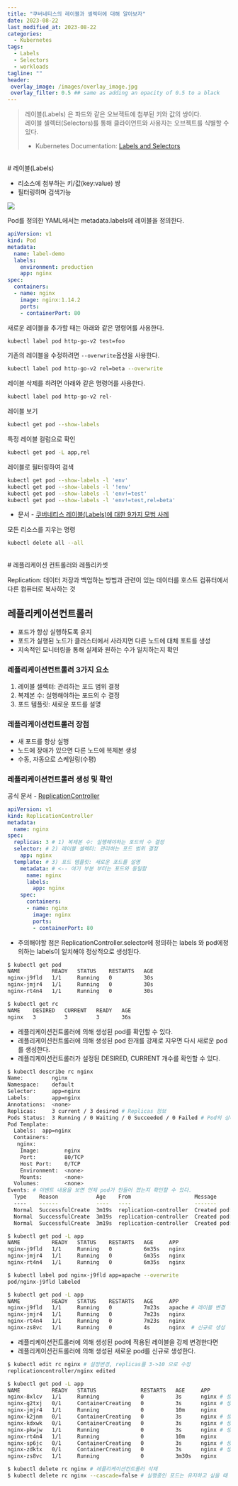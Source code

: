 ```yaml
---
title: "쿠버네티스의 레이블과 셀렉터에 대해 알아보자"
date: 2023-08-22
last_modified_at: 2023-08-22
categories:
  - Kubernetes
tags:
  - Labels
  - Selectors
  - workloads
tagline: ""
header:
 overlay_image: /images/overlay_image.jpg
 overlay_filter: 0.5 ## same as adding an opacity of 0.5 to a black
---
```


> 레이블(Labels) 은 파드와 같은 오브젝트에 첨부된 키와 값의 쌍이다.   
> 레이블 셀렉터(Selectors)를 통해 클라이언트와 사용자는 오브젝트를 식별할 수 있다.
> * Kubernetes Documentation: [Labels and Selectors](https://kubernetes.io/docs/concepts/overview/working-with-objects/labels/)  

<br>
# 레이블(Labels)

* 리소스에 첨부하는 키/값(key:value) 쌍
* 필터링하며 검색가능

![](https://drek4537l1klr.cloudfront.net/luksa/Figures/03fig07_alt.jpg)

Pod를 정의한 YAML에서는 metadata.labels에 레이블을 정의한다.

```yaml
apiVersion: v1
kind: Pod
metadata:
  name: label-demo
  labels:
    environment: production
    app: nginx
spec:
  containers:
  - name: nginx
    image: nginx:1.14.2
    ports:
    - containerPort: 80
```

새로운 레이블을 추가할 때는 아래와 같은 명령어를 사용한다.

```bash
kubectl label pod http-go-v2 test=foo
```

기존의 레이블을 수정하려면 `--overwrite`옵션을 사용한다.

```bash
kubectl label pod http-go-v2 rel=beta --overwrite
```

레이블 삭제를 하려면 아래와 같은 명령어를 사용한다.

```bash
kubectl label pod http-go-v2 rel-
```

레이블 보기

```bash
kubectl get pod --show-labels
```

특정 레이블 컬럼으로 확인

```bash
kubectl get pod -L app,rel
```

레이블로 필터링하여 검색

```bash
kubectl get pod --show-labels -l 'env'
kubectl get pod --show-labels -l '!env'
kubectl get pod --show-labels -l 'env!=test'
kubectl get pod --show-labels -l 'env!=test,rel=beta'
```

* 문서 - [쿠버네티스 레이블(Labels)에 대한 9가지 모범 사례](https://doorbw.tistory.com/245)

모든 리소스를 지우는 명령

```bash
kubectl delete all --all
```

<br>
# 레플리케이션 컨트롤러와 레플리카셋

Replication: 데이터 저장과 백업하는 방법과 관련이 있는 데이터를 호스트 컴퓨터에서 다른 컴퓨터로 복사하는 것

## 레플리케이션컨트롤러

* 포드가 항상 실행하도록 유지
* 포드가 실행된 노드가 클러스터에서 사라지면 다른 노드에 대체 포트를 생성
* 지속적인 모니터링을 통해 실제와 원하는 수가 일치하는지 확인

### 레플리케이션컨트롤러 3가지 요소

1. 레이블 셀렉터: 관리하는 포드 범위 결정
2. 복제본 수: 실행해야하는 포드의 수 결정
3. 포드 템플릿: 새로운 포드를 설명
  
### 레플리케이션컨트롤러 장점

* 새 포드를 항상 실행
* 노드에 장애가 있으면 다른 노드에 복제본 생성
* 수동, 자동으로 스케일링(수평)


### 레플리케이션컨트롤러 생성 및 확인

공식 문서 - [ReplicationController](https://kubernetes.io/ko/docs/concepts/workloads/controllers/replicationcontroller/)

```yaml
apiVersion: v1
kind: ReplicationController
metadata:
  name: nginx
spec:
  replicas: 3 # 1) 복제본 수: 실행해야하는 포드의 수 결정
  selector: # 2) 레이블 셀렉터: 관리하는 포드 범위 결정
    app: nginx
  template: # 3) 포드 템플릿: 새로운 포드를 설명
    metadata: # <-- 여기 부분 부터는 포드와 동일함
      name: nginx
      labels:
        app: nginx
    spec:
      containers:
      - name: nginx
        image: nginx
        ports:
        - containerPort: 80
```

* 주의해야할 점은 ReplicationController.selector에 정의하는 labels 와 pod에정의하는 labels이 일치해야 정상적으로 생성된다.

```bash
$ kubectl get pod
NAME          READY   STATUS    RESTARTS   AGE
nginx-j9fld   1/1     Running   0          30s
nginx-jmjr4   1/1     Running   0          30s
nginx-rt4n4   1/1     Running   0          30s

$ kubectl get rc
NAME    DESIRED   CURRENT   READY   AGE
nginx   3         3         3       36s
```

* 레플리케이션컨트롤러에 의해 생성된 pod를 확인할 수 있다.
* 레플리케이션컨트롤러에 의해 생성된 pod 한개를 강제로 지우면 다시 새로운 pod를 생성한다.
* 레플리케이션컨트롤러가 설정된 DESIRED, CURRENT 개수를 확인할 수 있다.

```bash
$ kubectl describe rc nginx
Name:         nginx
Namespace:    default
Selector:     app=nginx
Labels:       app=nginx
Annotations:  <none>
Replicas:     3 current / 3 desired # Replicas 정보
Pods Status:  3 Running / 0 Waiting / 0 Succeeded / 0 Failed # Pod의 상태
Pod Template:
  Labels:  app=nginx
  Containers:
   nginx:
    Image:        nginx
    Port:         80/TCP
    Host Port:    0/TCP
    Environment:  <none>
    Mounts:       <none>
  Volumes:        <none>
Events: # 이벤트 내용을 보면 언제 pod가 만들어 졌는지 확인할 수 있다.
  Type    Reason            Age    From                    Message
  ----    ------            ----   ----                    -------
  Normal  SuccessfulCreate  3m19s  replication-controller  Created pod: nginx-jmjr4
  Normal  SuccessfulCreate  3m19s  replication-controller  Created pod: nginx-rt4n4
  Normal  SuccessfulCreate  3m19s  replication-controller  Created pod: nginx-j9fld
```



```bash
$ kubectl get pod -L app
NAME          READY   STATUS    RESTARTS   AGE     APP
nginx-j9fld   1/1     Running   0          6m35s   nginx
nginx-jmjr4   1/1     Running   0          6m35s   nginx
nginx-rt4n4   1/1     Running   0          6m35s   nginx

$ kubectl label pod nginx-j9fld app=apache --overwrite
pod/nginx-j9fld labeled

$ kubectl get pod -L app
NAME          READY   STATUS    RESTARTS   AGE     APP
nginx-j9fld   1/1     Running   0          7m23s   apache # 레이블 변경
nginx-jmjr4   1/1     Running   0          7m23s   nginx
nginx-rt4n4   1/1     Running   0          7m23s   nginx
nginx-zs8vc   1/1     Running   0          4s      nginx  # 신규로 생성
```

* 레플리케이션컨트롤러에 의해 생성된 pod에 적용된 레이블을 강제 변경한다면
* 레플리케이션컨트롤러에 의해 생성된 새로운 pod를 신규로 생성한다.


```bash
$ kubectl edit rc nginx # 설정변경, replicas를 3->10 으로 수정
replicationcontroller/nginx edited

$ kubectl get pod -L app
NAME          READY   STATUS              RESTARTS   AGE     APP
nginx-8xlcv   1/1     Running             0          3s      nginx # 생성
nginx-g2txj   0/1     ContainerCreating   0          3s      nginx # 생성
nginx-jmjr4   1/1     Running             0          10m     nginx
nginx-k2jnm   0/1     ContainerCreating   0          3s      nginx # 생성
nginx-kdxwk   0/1     ContainerCreating   0          3s      nginx # 생성
nginx-pkwjw   1/1     Running             0          3s      nginx # 생성
nginx-rt4n4   1/1     Running             0          10m     nginx
nginx-sp6jc   0/1     ContainerCreating   0          3s      nginx # 생성
nginx-zdktx   0/1     ContainerCreating   0          3s      nginx # 생성
nginx-zs8vc   1/1     Running             0          3m30s   nginx
```

```bash
$ kubectl delete rc nginx # 레플리케이션컨트롤러 삭제
$ kubectl delete rc nginx --cascade=false # 실행중인 포드는 유지하고 싶을 때
```
